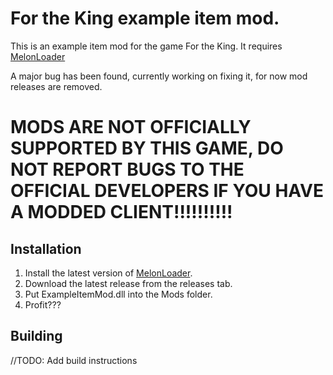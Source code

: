 # For the King example item mod.
This is an example item mod for the game For the King. It requires [MelonLoader](https://melonwiki.xyz/#/)

A major bug has been found, currently working on fixing it, for now mod releases are removed.

# MODS ARE NOT OFFICIALLY SUPPORTED BY THIS GAME, DO NOT REPORT BUGS TO THE OFFICIAL DEVELOPERS IF YOU HAVE A MODDED CLIENT!!!!!!!!!!

## Installation

1. Install the latest version of [MelonLoader](https://melonwiki.xyz/#/).
2. Download the latest release from the releases tab.
3. Put ExampleItemMod.dll into the Mods folder.
4. Profit???

## Building

//TODO: Add build instructions
